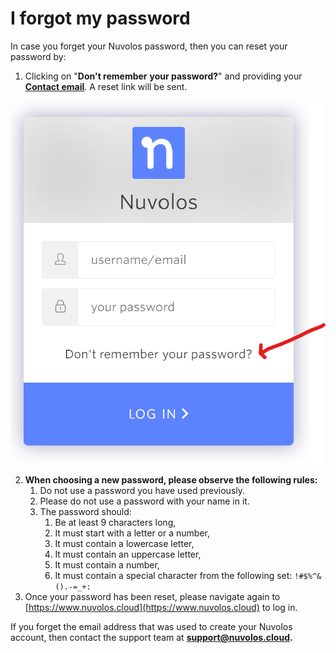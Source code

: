 # I forgot my password

In case you forget your Nuvolos password, then you can reset your password by:&#x20;

1. Clicking on "**Don't remember** **your password?**" and providing your[ **Contact email**](i-forgot-my-email-address.md). A reset link will be sent.

![](<../../../.gitbook/assets/image (84).png>)

2. **When choosing a new password, please observe the following rules:**
   1. Do not use a password you have used previously.
   2. Please do not use a password with your name in it.
   3. The password should:
      1. Be at least 9 characters long,
      2. It must start with a letter or a number,
      3. It must contain a lowercase letter,
      4. It must contain an uppercase letter,
      5. It must contain a number,
      6. It must contain a special character from the following set: `!#$%^&().-=_+:`
3. Once your password has been reset, please navigate again to [https://www.nuvolos.cloud](https://www.nuvolos.cloud) to log in.

If you forget the email address that was used to create your Nuvolos account, then contact the support team at [**support@nuvolos.cloud**](mailto:support@nuvolos.cloud)**.**
